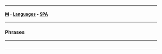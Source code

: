 
---

#### [M](https://github.com/ttltrk/TTT/blob/master/menu.md) - [Languages](https://github.com/ttltrk/TTT/blob/master/LAN/LAN.md) - [SPA](https://github.com/ttltrk/TTT/blob/master/LAN/SPA/SPA.md)

---

### Phrases

---

```

```

---
